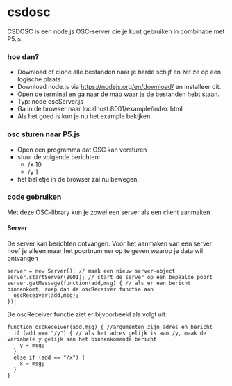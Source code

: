 # csdosc #

CSDOSC is een node.js OSC-server die je kunt gebruiken in combinatie met P5.js.  

### hoe dan? ###
* Download of clone alle bestanden naar je harde schijf en zet ze op een logische plaats.  
* Download node.js via https://nodejs.org/en/download/ en installeer dit.  
* Open de terminal en ga naar de map waar je de bestanden hebt staan.  
* Typ: node oscServer.js  
* Ga in de browser naar localhost:8001/example/index.html  
* Als het goed is kun je nu het example bekijken.  

### osc sturen naar P5.js ###
* Open een programma dat OSC kan versturen
* stuur de volgende berichten: 
    * /x 10 
    * /y 1
* het balletje in de browser zal nu bewegen.

### code gebruiken ###
Met deze OSC-library kun je zowel een server als een client aanmaken

#### Server ####
De server kan berichten ontvangen. Voor het aanmaken van een server hoef je alleen maar het poortnummer op te geven waarop je data wil ontvangen

~~~
server = new Server(); // maak een nieuw server-object
server.startServer(8001); // start de server op een bepaalde poort
server.getMessage(function(add,msg) { // als er een bericht binnenkomt, roep dan de oscReceiver functie aan
  oscReceiver(add,msg);
});
~~~

De oscReceiver functie ziet er bijvoorbeeld als volgt uit:

~~~
function oscReceiver(add,msg) { //argumenten zijn adres en bericht
  if (add === "/y") { // als het adres gelijk is aan /y, maak de variabele y gelijk aan het binnenkomende bericht
    y = msg;
  }
  else if (add == "/x") {
    x = msg;
  }
}


